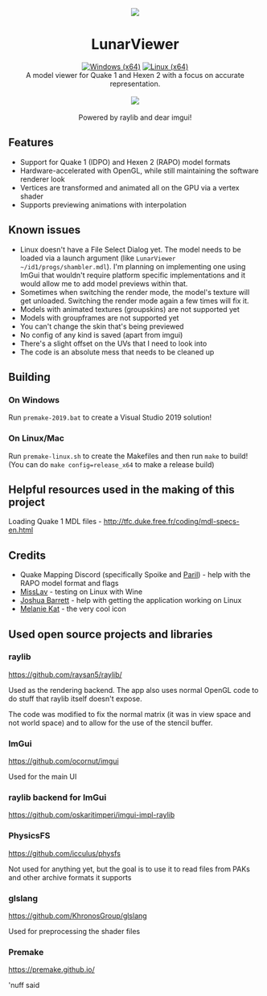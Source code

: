 <p align="center">
<img src="https://github.com/LunaRyuko/LunarViewer/blob/main/docs/lv_logo_256.png">

<h1 align="center">LunarViewer</h1>

<p align="center">
<a href="https://github.com/LunaRyuko/LunarViewer/actions/workflows/windows.yml"><img src="https://github.com/LunaRyuko/LunarViewer/actions/workflows/windows.yml/badge.svg?branch=main" alt="Windows (x64)"></a>
<a href="https://github.com/LunaRyuko/LunarViewer/actions/workflows/linux.yml"><img src="https://github.com/LunaRyuko/LunarViewer/actions/workflows/linux.yml/badge.svg?branch=main" alt="Linux (x64)"></a><br>
A model viewer for Quake 1 and Hexen 2 with a focus on accurate representation.<br><br>
<img align="center" src="https://github.com/LunaRyuko/LunarViewer/blob/main/docs/viewer_pic.png"><br><br>
Powered by raylib and dear imgui!
</p>

## Features

 - Support for Quake 1 (IDPO) and Hexen 2 (RAPO) model formats
 - Hardware-accelerated with OpenGL, while still maintaining the software renderer look
 - Vertices are transformed and animated all on the GPU via a vertex shader
 - Supports previewing animations with interpolation

## Known issues

 - Linux doesn't have a File Select Dialog yet. The model needs to be loaded via a launch argument (like `LunarViewer ~/id1/progs/shambler.mdl`). I'm planning on implementing one using ImGui that wouldn't require platform specific implementations and it would allow me to add model previews within that.
 - Sometimes when switching the render mode, the model's texture will get unloaded. Switching the render mode again a few times will fix it.
 - Models with animated textures (groupskins) are not supported yet
 - Models with groupframes are not supported yet
 - You can't change the skin that's being previewed
 - No config of any kind is saved (apart from imgui)
 - There's a slight offset on the UVs that I need to look into
 - The code is an absolute mess that needs to be cleaned up

## Building
### On Windows
Run `premake-2019.bat` to create a Visual Studio 2019 solution!
### On Linux/Mac
Run `premake-linux.sh` to create the Makefiles and then run `make` to build! (You can do `make config=release_x64` to make a release build)

## Helpful resources used in the making of this project

Loading Quake 1 MDL files - http://tfc.duke.free.fr/coding/mdl-specs-en.html

## Credits

 - Quake Mapping Discord (specifically Spoike and [Paril](https://www.planetminecraft.com/member/paril)) - help with the RAPO model format and flags
 - [MissLav](https://www.artstation.com/misslavender) - testing on Linux with Wine
 - [Joshua Barrett](https://github.com/jjbarr) - help with getting the application working on Linux
 - [Melanie Kat](https://melaniekat.com/) - the very cool icon

## Used open source projects and libraries

### raylib

https://github.com/raysan5/raylib/

Used as the rendering backend. The app also uses normal OpenGL code to do stuff that raylib itself doesn't expose.

The code was modified to fix the normal matrix (it was in view space and not world space) and to allow for the use of the stencil buffer.

### ImGui

https://github.com/ocornut/imgui

Used for the main UI

### raylib backend for ImGui

https://github.com/oskaritimperi/imgui-impl-raylib

### PhysicsFS

https://github.com/icculus/physfs

Not used for anything yet, but the goal is to use it to read files from PAKs and other archive formats it supports

### glslang

https://github.com/KhronosGroup/glslang

Used for preprocessing the shader files

### Premake

https://premake.github.io/

'nuff said
